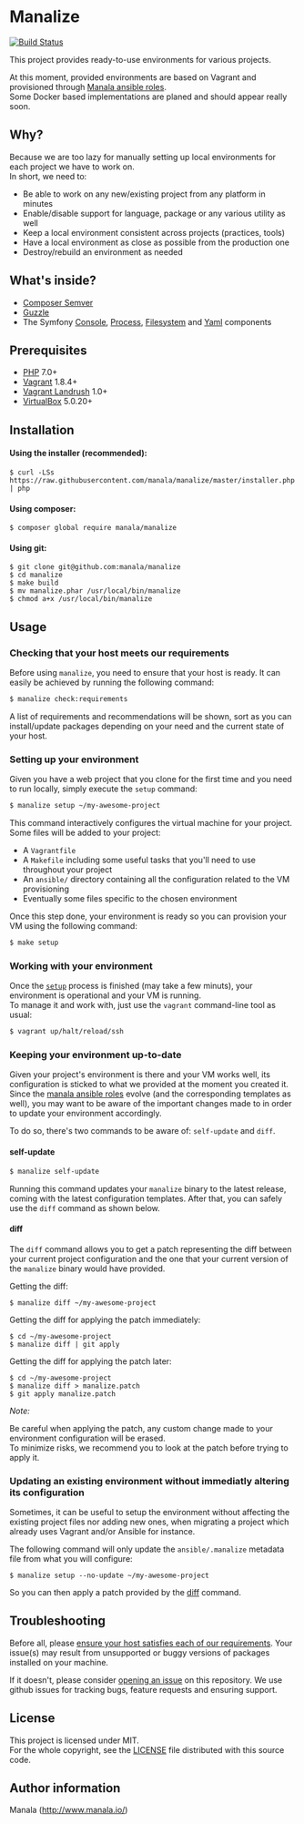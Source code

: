 Manalize
=========

[![Build Status](https://travis-ci.org/manala/manalize.svg?branch=master)](https://travis-ci.org/manala/manalize)

This project provides ready-to-use environments for various projects.

At this moment, provided environments are based on Vagrant and provisioned through [Manala ansible roles](http://www.manala.io/).  
Some Docker based implementations are planed and should appear really soon.

Why?
----

Because we are too lazy for manually setting up local environments for each project we have to work on.  
In short, we need to:

- Be able to work on any new/existing project from any platform in minutes
- Enable/disable support for language, package or any various utility as well
- Keep a local environment consistent across projects (practices, tools)
- Have a local environment as close as possible from the production one
- Destroy/rebuild an environment as needed

What's inside?
--------------

- [Composer Semver](https://github.com/composer/semver)
- [Guzzle](https://github.com/guzzle/guzzle)
- The Symfony [Console](https://github.com/symfony/console), [Process](https://github.com/symfony/process), [Filesystem](https://github.com/symfony/filesystem) and [Yaml](https://github.com/symfony/yaml) components

Prerequisites
-------------

- [PHP](http://php.net) 7.0+
- [Vagrant](https://www.vagrantup.com/) 1.8.4+
- [Vagrant Landrush](https://github.com/vagrant-landrush/landrush) 1.0+
- [VirtualBox](https://www.virtualbox.org/) 5.0.20+

Installation
------------

#### Using the installer (recommended):
```
$ curl -LSs https://raw.githubusercontent.com/manala/manalize/master/installer.php | php
```

#### Using composer:
```
$ composer global require manala/manalize
```

#### Using git:
```
$ git clone git@github.com:manala/manalize
$ cd manalize
$ make build
$ mv manalize.phar /usr/local/bin/manalize
$ chmod a+x /usr/local/bin/manalize
```

Usage
-----

### Checking that your host meets our requirements

Before using `manalize`, you need to ensure that your host is ready. It can easily be achieved by running the following command:

```sh
$ manalize check:requirements
```

A list of requirements and recommendations will be shown, sort as you can install/update packages depending on your need and the current state of your host.

### Setting up your environment

Given you have a web project that you clone for the first time and you need to run locally, simply execute the `setup` command:

```sh
$ manalize setup ~/my-awesome-project
```

This command interactively configures the virtual machine for your project.  
Some files will be added to your project:

- A `Vagrantfile`
- A `Makefile` including some useful tasks that you'll need to use throughout your project
- An `ansible/` directory containing all the configuration related to the VM provisioning
- Eventually some files specific to the chosen environment

Once this step done, your environment is ready so you can provision your VM using the following command:

```sh
$ make setup
```

### Working with your environment

Once the [`setup`](#setting-up-your-environment) process is finished (may take a few minuts), your environment is operational and your VM is running.  
To manage it and work with, just use the `vagrant` command-line tool as usual:

```sh
$ vagrant up/halt/reload/ssh
```

### Keeping your environment up-to-date

Given your project's environment is there and your VM works well, its configuration is sticked to what we provided at the moment you created it.  
Since the [manala ansible roles](http://manala.io/) evolve (and the corresponding templates as well), you may want to be aware of the important changes made to in order to update your environment accordingly.

To do so, there's two commands to be aware of: `self-update` and `diff`.

#### self-update

```sh
$ manalize self-update
```

Running this command updates your `manalize` binary to the latest release, coming with the latest configuration templates.
After that, you can safely use the `diff` command as shown below.

#### diff

The `diff` command allows you to get a patch representing the diff between your current project configuration and the one that your current version of the `manalize` binary would have provided.

Getting the diff:
```
$ manalize diff ~/my-awesome-project
```

Getting the diff for applying the patch immediately:
```
$ cd ~/my-awesome-project
$ manalize diff | git apply
```

Getting the diff for applying the patch later:
```
$ cd ~/my-awesome-project
$ manalize diff > manalize.patch
$ git apply manalize.patch
```

_Note:_
  
Be careful when applying the patch, any custom change made to your environment configuration will be erased.  
To minimize risks, we recommend you to look at the patch before trying to apply it. 

### Updating an existing environment without immediatly altering its configuration

Sometimes, it can be useful to setup the environment without affecting the existing project files nor adding new ones, when migrating a project which already uses Vagrant and/or Ansible for instance. 

The following command will only update the `ansible/.manalize` metadata file from what you will configure:

```
$ manalize setup --no-update ~/my-awesome-project
```

So you can then apply a patch provided by the [diff](#diff) command.

Troubleshooting
---------------

Before all, please [ensure your host satisfies each of our requirements](#checking-that-your-host-meets-our-requirements). Your issue(s) may result from unsupported or buggy versions of packages installed on your machine.

If it doesn't, please consider [opening an issue](https://github.com/manala/manalize/issues/new) on this repository.
We use github issues for tracking bugs, feature requests and ensuring support.

License
-------

This project is licensed under MIT.  
For the whole copyright, see the [LICENSE](LICENSE) file distributed with this source code.

Author information
------------------

Manala (http://www.manala.io/)
